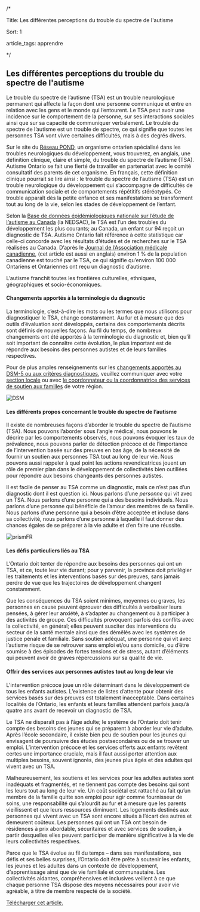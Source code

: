 /*

Title: Les différentes perceptions du trouble du spectre de l'autisme

Sort: 1

article_tags: apprendre

*/

## Les différentes perceptions du trouble du spectre de l'autisme

Le trouble du spectre de l’autisme (TSA) est un trouble neurologique permanent qui affecte la façon dont une personne communique et entre en relation avec les gens et le monde qui l’entourent. Le TSA peut avoir une incidence sur le comportement de la personne, sur ses interactions sociales ainsi que sur sa capacité de communiquer verbalement. Le trouble du spectre de l’autisme est un trouble de spectre, ce qui signifie que toutes les personnes TSA vont vivre certaines difficultés, mais à des degrés divers.

Sur le site du [Réseau POND](http://pond-network.ca/master-categories/autism-spectrum-disorder-asd/), un organisme ontarien spécialisé dans les troubles neurologiques du développement, vous trouverez, en anglais, une définition clinique, claire et simple, du trouble du spectre de l’autisme (TSA). Autisme Ontario se fait une fierté de travailler en partenariat avec le comité consultatif des parents de cet organisme. En français, cette définition clinique pourrait se lire ainsi : le trouble du spectre de l’autisme (TSA) est un trouble neurologique du développement qui s’accompagne de difficultés de communication sociale et de comportements répétitifs stéréotypés. Ce trouble apparaît dès la petite enfance et ses manifestations se transforment tout au long de la vie, selon les stades de développement de l’enfant.

Selon la [Base de données épidémiologiques nationale sur l’étude de l’autisme au Canada](http://autismontario.novosolutions.net/default.asp?SID=&Lang=2&id=134&Lang=2&SID=) (la NEDSAC), le TSA est l’un des troubles du développement les plus courants; au Canada, un enfant sur 94 reçoit un diagnostic de TSA. Autisme Ontario fait référence à cette statistique car celle-ci concorde avec les résultats d’études et de recherches sur le TSA réalisées au Canada. D’après le [Journal de l’Association médicale canadienne](http://www.autismontario.com/Client/ASO/AO.nsf/object/ASDReview2014/$file/ASD+-+Review+of+Evidence+Based+Practice4.pdf), (cet article est aussi en anglais) environ 1 % de la population canadienne est touché par le TSA, ce qui signifie qu’environ 100 000 Ontariens et Ontariennes ont reçu un diagnostic d’autisme.

L’autisme franchit toutes les frontières culturelles, ethniques, géographiques et socio-économiques.

#### Changements apportés à la terminologie du diagnostic

La terminologie, c’est-à-dire les mots ou les termes que nous utilisons pour diagnostiquer le TSA, change constamment. Au fur et à mesure que des outils d’évaluation sont développés, certains des comportements décrits sont définis de nouvelles façons. Au fil du temps, de nombreux changements ont été apportés à la terminologie du diagnostic et, bien qu’il soit important de connaître cette évolution, le plus important est de répondre aux besoins des personnes autistes et de leurs familles respectives.

Pour de plus amples renseignements sur les [changements apportés au DSM-5 ou aux critères diagnostiques](http://www.dsm5.org/Documents/Autism%20Spectrum%20Disorder%20Fact%20Sheet.pdf), veuillez communiquer avec votre [section locale](http://www.autismontario.com/) ou avec [le coordonnateur ou la coordonnatrice des services de soutien aux familles](http://www.autismontario.com/client/aso/ao.nsf/RCP/Potential+Programme+Contact+Us?OpenDocument) de votre région.

![DSM](https://github.com/arelroche/autism-knowledge-base/blob/master/themes/default/public/images/fr-images/dsm.png?raw=true)

#### Les différents propos concernant le trouble du spectre de l’autisme

Il existe de nombreuses façons d’aborder le trouble du spectre de l’autisme (TSA). Nous pouvons l’aborder sous l’angle médical, nous pouvons le décrire par les comportements observés, nous pouvons évoquer les taux de prévalence, nous pouvons parler de détection précoce et de l’importance de l’intervention basée sur des preuves en bas âge, de la nécessité de fournir un soutien aux personnes TSA tout au long de leur vie. Nous pouvons aussi rappeler à quel point les actions revendicatrices jouent un rôle de premier plan dans le développement de collectivités bien outillées pour répondre aux besoins changeants des personnes autistes.

Il est facile de penser au TSA comme un diagnostic, mais ce n’est pas d’un diagnostic dont il est question ici. Nous parlons d’une _personne_ qui vit avec un TSA. Nous parlons d’une personne qui a des besoins individuels. Nous parlons d’une personne qui bénéficie de l’amour des membres de sa famille. Nous parlons d’une personne qui a besoin d’être acceptée et incluse dans sa collectivité, nous parlons d’une personne à laquelle il faut donner des chances égales de se préparer à la vie adulte et d’en faire une réussite.

![prismFR](https://github.com/arelroche/autism-knowledge-base/blob/master/themes/default/public/images/fr-images/prismFR.png?raw=true)

#### Les défis particuliers liés au TSA

L’Ontario doit tenter de répondre aux besoins des personnes qui ont un TSA, et ce, toute leur vie durant; pour y parvenir, la province doit privilégier les traitements et les interventions basés sur des preuves, sans jamais perdre de vue que les trajectoires de développement changent constamment.

Que les conséquences du TSA soient minimes, moyennes ou graves, les personnes en cause peuvent éprouver des difficultés à verbaliser leurs pensées, à gérer leur anxiété, à s’adapter au changement ou à participer à des activités de groupe. Ces difficultés provoquent parfois des conflits avec la collectivité, en général; elles peuvent susciter des interventions du secteur de la santé mentale ainsi que des démêlés avec les systèmes de justice pénale et familiale. Sans soutien adéquat, une personne qui vit avec l’autisme risque de se retrouver sans emploi et/ou sans domicile, ou d’être soumise à des épisodes de fortes tensions et de stress, autant d’éléments qui peuvent avoir de graves répercussions sur sa qualité de vie.

#### Offrir des services aux personnes autistes tout au long de leur vie

L’intervention précoce joue un rôle déterminant dans le développement de tous les enfants autistes. L’existence de listes d’attente pour obtenir des services basés sur des preuves est totalement inacceptable. Dans certaines localités de l’Ontario, les enfants et leurs familles attendent parfois jusqu’à quatre ans avant de recevoir un diagnostic de TSA.

Le TSA ne disparaît pas à l’âge adulte; le système de l’Ontario doit tenir compte des besoins des jeunes qui se préparent à aborder leur vie d’adulte. Après l’école secondaire, il existe bien peu de soutien pour les jeunes qui envisagent de poursuivre des études postsecondaires ou de se trouver un emploi. L’intervention précoce et les services offerts aux enfants revêtent certes une importance cruciale, mais il faut aussi porter attention aux multiples besoins, souvent ignorés, des jeunes plus âgés et des adultes qui vivent avec un TSA.

Malheureusement, les soutiens et les services pour les adultes autistes sont inadéquats et fragmentés, et ne tiennent pas compte des besoins qui sont les leurs tout au long de leur vie. Un coût sociétal est rattaché au fait qu’un membre de la famille quitte son emploi pour agir comme fournisseur de soins, une responsabilité qui s’alourdit au fur et à mesure que les parents vieillissent et que leurs ressources diminuent. Les logements destinés aux personnes qui vivent avec un TSA sont encore situés à l’écart des autres et demeurent coûteux. Les personnes qui ont un TSA ont besoin de résidences à prix abordable, sécuritaires et avec services de soutien, à partir desquelles elles peuvent participer de manière significative à la vie de leurs collectivités respectives.

Parce que le TSA évolue au fil du temps – dans ses manifestations, ses défis et ses belles surprises, l’Ontario doit être prête à soutenir les enfants, les jeunes et les adultes dans un contexte de développement, d’apprentissage ainsi que de vie familiale et communautaire. Les collectivités aidantes, compréhensives et inclusives veillent à ce que chaque personne TSA dispose des moyens nécessaires pour avoir vie agréable, à titre de membre respecté de la société.

[Télécharger cet article.](https://github.com/arelroche/autism-knowledge-base/raw/master/themes/default/public/pdfs/content-fr/108_AutismOntario_What_is_Autism_FR.pdf)


